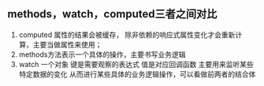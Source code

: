 ## methods，watch，computed三者之间对比
1. computed 属性的结果会被缓存， 除非依赖的响应式属性变化才会重新计算，主要当做属性来使用；
2. methods方法表示一个具体的操作，主要书写业务逻辑 
3. watch 一个对象 键是需要观察的表达式 值是对应回调函数 主要用来监听某些特定数据的变化 从而进行某些具体的业务逻辑操作，可以看做前两者的结合体